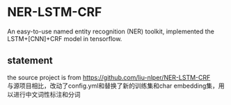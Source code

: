 

# NER-LSTM-CRF
An easy-to-use named entity recognition (NER) toolkit, implemented the LSTM+\[CNN\]+CRF model in tensorflow. <br>

## statement
the source project is from https://github.com/liu-nlper/NER-LSTM-CRF<br>
与源项目相比，改动了config.yml和替换了新的训练集和char embedding集，用以进行中文词性标注和分词<br>


